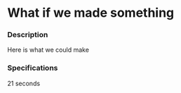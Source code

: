 # What if we made something

### Description
Here is what we could make

### Specifications

21 seconds
